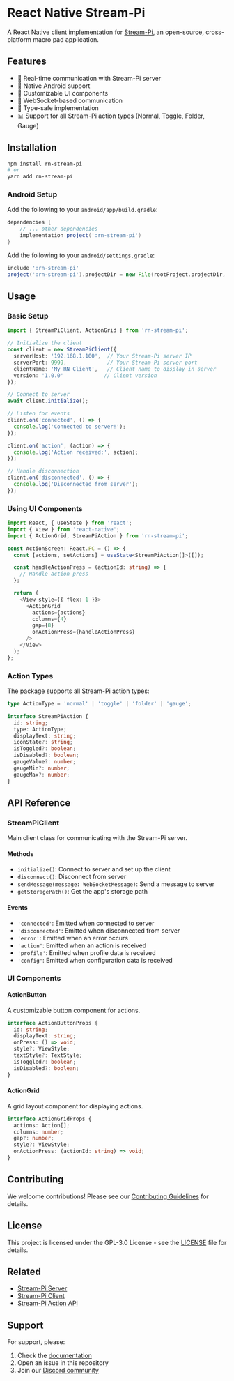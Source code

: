 # React Native Stream-Pi

A React Native client implementation for [Stream-Pi](https://stream-pi.com/), an open-source, cross-platform macro pad application.

## Features

- 🔄 Real-time communication with Stream-Pi server
- 📱 Native Android support
- 🎨 Customizable UI components
- 🔌 WebSocket-based communication
- 🎯 Type-safe implementation
- 📊 Support for all Stream-Pi action types (Normal, Toggle, Folder, Gauge)

## Installation

```bash
npm install rn-stream-pi
# or
yarn add rn-stream-pi
```

### Android Setup

Add the following to your `android/app/build.gradle`:

```gradle
dependencies {
    // ... other dependencies
    implementation project(':rn-stream-pi')
}
```

Add the following to your `android/settings.gradle`:

```gradle
include ':rn-stream-pi'
project(':rn-stream-pi').projectDir = new File(rootProject.projectDir, '../node_modules/rn-stream-pi/android')
```

## Usage

### Basic Setup

```typescript
import { StreamPiClient, ActionGrid } from 'rn-stream-pi';

// Initialize the client
const client = new StreamPiClient({
  serverHost: '192.168.1.100',  // Your Stream-Pi server IP
  serverPort: 9999,             // Your Stream-Pi server port
  clientName: 'My RN Client',   // Client name to display in server
  version: '1.0.0'             // Client version
});

// Connect to server
await client.initialize();

// Listen for events
client.on('connected', () => {
  console.log('Connected to server!');
});

client.on('action', (action) => {
  console.log('Action received:', action);
});

// Handle disconnection
client.on('disconnected', () => {
  console.log('Disconnected from server');
});
```

### Using UI Components

```typescript
import React, { useState } from 'react';
import { View } from 'react-native';
import { ActionGrid, StreamPiAction } from 'rn-stream-pi';

const ActionScreen: React.FC = () => {
  const [actions, setActions] = useState<StreamPiAction[]>([]);

  const handleActionPress = (actionId: string) => {
    // Handle action press
  };

  return (
    <View style={{ flex: 1 }}>
      <ActionGrid
        actions={actions}
        columns={4}
        gap={8}
        onActionPress={handleActionPress}
      />
    </View>
  );
};
```

### Action Types

The package supports all Stream-Pi action types:

```typescript
type ActionType = 'normal' | 'toggle' | 'folder' | 'gauge';

interface StreamPiAction {
  id: string;
  type: ActionType;
  displayText: string;
  iconState?: string;
  isToggled?: boolean;
  isDisabled?: boolean;
  gaugeValue?: number;
  gaugeMin?: number;
  gaugeMax?: number;
}
```

## API Reference

### StreamPiClient

Main client class for communicating with the Stream-Pi server.

#### Methods

- `initialize()`: Connect to server and set up the client
- `disconnect()`: Disconnect from server
- `sendMessage(message: WebSocketMessage)`: Send a message to server
- `getStoragePath()`: Get the app's storage path

#### Events

- `'connected'`: Emitted when connected to server
- `'disconnected'`: Emitted when disconnected from server
- `'error'`: Emitted when an error occurs
- `'action'`: Emitted when an action is received
- `'profile'`: Emitted when profile data is received
- `'config'`: Emitted when configuration data is received

### UI Components

#### ActionButton

A customizable button component for actions.

```typescript
interface ActionButtonProps {
  id: string;
  displayText: string;
  onPress: () => void;
  style?: ViewStyle;
  textStyle?: TextStyle;
  isToggled?: boolean;
  isDisabled?: boolean;
}
```

#### ActionGrid

A grid layout component for displaying actions.

```typescript
interface ActionGridProps {
  actions: Action[];
  columns: number;
  gap?: number;
  style?: ViewStyle;
  onActionPress: (actionId: string) => void;
}
```

## Contributing

We welcome contributions! Please see our [Contributing Guidelines](CONTRIBUTING.md) for details.

## License

This project is licensed under the GPL-3.0 License - see the [LICENSE](LICENSE) file for details.

## Related

- [Stream-Pi Server](https://github.com/stream-pi/server)
- [Stream-Pi Client](https://github.com/stream-pi/client)
- [Stream-Pi Action API](https://github.com/stream-pi/action-api)

## Support

For support, please:

1. Check the [documentation](https://stream-pi.com/documentation)
2. Open an issue in this repository
3. Join our [Discord community](https://discord.gg/BExqGmk) 